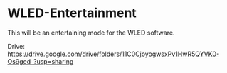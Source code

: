 # WLED-Entertainment
This will be an entertaining mode for the WLED software.

Drive: https://drive.google.com/drive/folders/11C0CjoyogwsxPv1HwR5QYVK0-Os9ged_?usp=sharing

